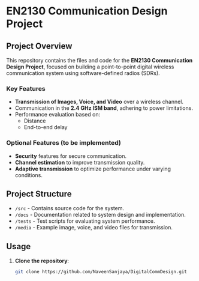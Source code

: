 # EN2130 Communication Design Project

## Project Overview

This repository contains the files and code for the **EN2130 Communication Design Project**, focused on building a point-to-point digital wireless communication system using software-defined radios (SDRs).

### Key Features

- **Transmission of Images, Voice, and Video** over a wireless channel.
- Communication in the **2.4 GHz ISM band**, adhering to power limitations.
- Performance evaluation based on:
  - Distance
  - End-to-end delay

### Optional Features (to be implemented)

- **Security** features for secure communication.
- **Channel estimation** to improve transmission quality.
- **Adaptive transmission** to optimize performance under varying conditions.

## Project Structure

- `/src` - Contains source code for the system.
- `/docs` - Documentation related to system design and implementation.
- `/tests` - Test scripts for evaluating system performance.
- `/media` - Example image, voice, and video files for transmission.

## Usage

1. **Clone the repository**:
   ```bash
   git clone https://github.com/NaveenSanjaya/DigitalCommDesign.git
